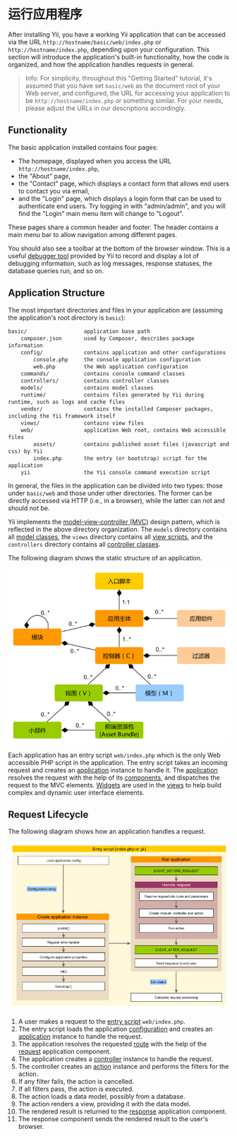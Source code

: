 运行应用程序
====================

After installing Yii, you have a working Yii application that can be accessed via
the URL `http://hostname/basic/web/index.php` or `http://hostname/index.php`, depending
upon your configuration. This section will introduce the application's built-in functionality,
how the code is organized, and how the application handles requests in general.

> Info: For simplicity, throughout this "Getting Started" tutorial, it's assumed that you have set `basic/web`
  as the document root of your Web server, and configured, the URL for accessing
  your application to be `http://hostname/index.php` or something similar.
  For your needs, please adjust the URLs in our descriptions accordingly.


Functionality <a name="functionality"></a>
-------------

The basic application installed contains four pages:

* The homepage, displayed when you access the URL `http://hostname/index.php`,
* the "About" page,
* the "Contact" page, which displays a contact form that allows end users to contact you via email,
* and the "Login" page, which displays a login form that can be used to authenticate end users. Try logging in
  with "admin/admin", and you will find the "Login" main menu item will change to "Logout".

These pages share a common header and footer. The header contains a main menu bar to allow navigation
among different pages.

You should also see a toolbar at the bottom of the browser window.
This is a useful [debugger tool](tool-debugger.md) provided by Yii to record and display a lot of debugging information, such as log messages, response statuses, the database queries run, and so on.


Application Structure <a name="application-structure"></a>
---------------------

The most important directories and files in your application are (assuming the application's root directory is `basic`):

```
basic/                  application base path
    composer.json       used by Composer, describes package information
    config/             contains application and other configurations
        console.php     the console application configuration
        web.php         the Web application configuration
    commands/           contains console command classes
    controllers/        contains controller classes
    models/             contains model classes
    runtime/            contains files generated by Yii during runtime, such as logs and cache files
    vendor/             contains the installed Composer packages, including the Yii framework itself
    views/              contains view files
    web/                application Web root, contains Web accessible files
        assets/         contains published asset files (javascript and css) by Yii
        index.php       the entry (or bootstrap) script for the application
    yii                 the Yii console command execution script
```

In general, the files in the application can be divided into two types: those under `basic/web` and those
under other directories. The former can be directly accessed via HTTP (i.e., in a browser), while the latter can not and should not be.

Yii implements the [model-view-controller (MVC)](http://wikipedia.org/wiki/Model-view-controller) design pattern,
which is reflected in the above directory organization. The `models` directory contains all [model classes](structure-models.md),
the `views` directory contains all [view scripts](structure-views.md), and the `controllers` directory contains
all [controller classes](structure-controllers.md).

The following diagram shows the static structure of an application.

![Static Structure of Application](images/application-structure.png)

Each application has an entry script `web/index.php` which is the only Web accessible PHP script in the application.
The entry script takes an incoming request and creates an [application](structure-applications.md) instance to handle it.
The [application](structure-applications.md) resolves the request with the help of its [components](concept-components.md),
and dispatches the request to the MVC elements. [Widgets](structure-widgets.md) are used in the [views](structure-views.md)
to help build complex and dynamic user interface elements.


Request Lifecycle <a name="request-lifecycle"></a>
-----------------

The following diagram shows how an application handles a request.

![Request Lifecycle](images/application-lifecycle.png)

1. A user makes a request to the [entry script](structure-entry-scripts.md) `web/index.php`.
2. The entry script loads the application [configuration](concept-configurations.md) and creates
   an [application](structure-applications.md) instance to handle the request.
3. The application resolves the requested [route](runtime-routing.md) with the help of
   the [request](runtime-requests.md) application component.
4. The application creates a [controller](structure-controllers.md) instance to handle the request.
5. The controller creates an [action](structure-controllers.md) instance and performs the filters for the action.
6. If any filter fails, the action is cancelled.
7. If all filters pass, the action is executed.
8. The action loads a data model, possibly from a database.
9. The action renders a view, providing it with the data model.
10. The rendered result is returned to the [response](runtime-responses.md) application component.
11. The response component sends the rendered result to the user's browser.

